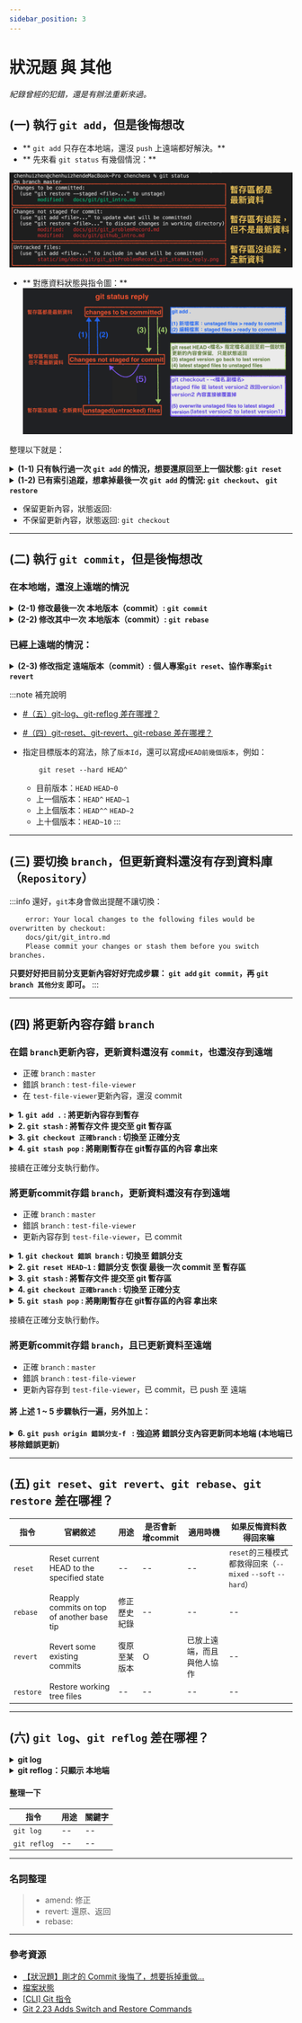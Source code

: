 ```yaml
---
sidebar_position: 3
---
```


# 狀況題 與 其他
*紀錄曾經的犯錯，還是有辦法重新來過。*

## (一) 執行 `git add`，但是後悔想改
- ** `git add` 只存在本地端，還沒 `push` 上遠端都好解決。**
- ** 先來看 `git status` 有幾個情況：**

![git status](../../static/img/docs/git/git_gitProblemRecord_git_status.png)

- ** 對應資料狀態與指令圖：**
![git status reply](../../static/img/docs/git/git_gitProblemRecord_git_status_reply.png)

整理以下就是：
<details>
  <summary>
    <strong>(1-1) 只有執行過一次 <code>git add</code> 的情況，想要還原回至上一個狀態: <code>git reset</code></strong>
  </summary>

```
   git reset HEAD <檔案名稱.副檔名>  // 還原檔案狀態 staged files to unstaged files
```

</details>

<details>
  <summary>
    <strong>(1-2) 已有索引追蹤，想拿掉最後一次 <code>git add</code> 的情況: 
      <code>git checkout</code>、
      <code>git restore</code>
    </strong>
  </summary>

```
  git checkout -- <檔案名稱.副檔名>  // 還原內容 至 暫存區最後一次的版本（剛修改的內容就掰掰了）
  git checkout .                   // 還原全部檔案 至 暫存區最後一次的版本（剛修改的內容就掰掰了）
```

```
  git restore --staged <檔案名稱.副檔名>  // 將 暫存區指定檔案 回覆 到 工作目錄的狀態 （staged file => unstaged file）
  git restore <檔案名稱.副檔名>           // 將 工作目錄的狀態 回覆 到 沒有更新內容的狀態 （unstaged file => discard changes in working directory剛修改的內容就掰掰了）
```

:::caution `git checkout` 有兩個意思
> **`git-checkout` - Switch branches or restore working tree files** <br />
>   from [git 官網](https://git-scm.com/docs/git-checkout)
>
> ---
>
> Git 2.23 introduces two new commands meant to replace two common uses of git checkout: <br />
> **`git switch` to switch to a new branch after creating it if necessary**<br />
> **`git restore` to restore changes from a given commit**.<br />
>   from [Git 2.23 Adds Switch and Restore Commands](https://www.infoq.com/news/2019/08/git-2-23-switch-restore/)
>
> ---
>
> 1. 切換分支: `git checkout 分支名稱` => `git switch 分支名稱`
> 2. 還原內容: `git checkout -- <檔案名稱.副檔名>` => `git restore <檔案名稱.副檔名>`

:::

</details>

- 保留更新內容，狀態返回: 
- 不保留更新內容，狀態返回: `git checkout`

---

## (二) 執行 `git commit`，但是後悔想改 
### 在本地端，還沒上遠端的情況

<details>
  <summary>
    <strong>(2-1) 修改最後一次 本地版本（commit）: <code>git commit</code></strong>
  </summary>

```
    git commit --amend -m "修改的commit內容"
```

回傳訊息參考
```
    [master 42f24fb] [v0.1.3] - update Tech Docs/Git & Github/git_problemRecord
    Date: Fri Feb 25 15:36:25 2022 +0800
    2 files changed, 88 insertions(+), 27 deletions(-)
    create mode 100644 static/img/docs/git/git_problemRecord_git_reset_risk.png
```

:::success 提醒
使用 `--amend` 來修正 commit內容，會往前增加一新版本 `commit id`。

舉例：
```
    git commit -m "[v0.1.3] - update git_problemRecord"
    git commit --amend -m "[v0.1.3] - update Tech Docs/Git & Github/git_problemRecord"
```

**`git log --pretty=oneline` : 看不到修正前的commit內容。**
```
    42f24fbbc442061acef19345c4a1e03c55e2f15c (HEAD -> master) [v0.1.3] - update Tech Docs/Git & Github/git_problemRecord
    61400f70a01b8f5bbf141f258907856770a685ae (origin/master) [v0.1.2] - init Tech Docs/Git & Github/git_problemRecord
    699657431f609c1307a6a53bd1c9dbd0fd31727c [v0.1.2] - add Tech Docs/Git & Github/Github
```
**`git reflog` : 紀錄所有commit動作，包含之前key錯的commit內容**（這裡第二行可以看到，`commit id` 有更新。）
```
    42f24fb (HEAD -> master) HEAD@{0}: commit (amend): [v0.1.3] - update Tech Docs/Git & Github/git_problemRecord
    90dd2da HEAD@{1}: commit: [v0.1.3] - update git_problemRecord
    61400f7 (origin/master) HEAD@{2}: commit: [v0.1.2] - init Tech Docs/Git & Github/git_problemRecord
```
:::

</details>

<details>
  <summary>
    <strong>(2-2) 修改其中一次 本地版本（commit）: <code>git rebase</code></strong>  
  </summary>
  <h4>首先，要先找到： 目前位置、想要退回的目標版本（<code>commit id</code>）</h4>
  <h4>再來，下指令告知退回的版本 （<code>commit id</code>）</h4>

  ```
    git rebase
  ```

</details>


### 已經上遠端的情況：

<details>
  <summary>
    <strong>(2-3) 修改指定 遠端版本（commit）: 個人專案<code>git reset</code>、協作專案<code>git revert</code></strong>
  </summary>
   <h4>(2-3-1) 專案只有自己在做的情況</h4>
   <div>我會直接在本地端更新，返回目標版本，然後 <code>push</code> 強迫遠端更新同本地端。</div>
   <div>(補充：當我本地返回目標版本，本地端的版本落後遠端版本，需要執行強制覆蓋，遠端版本才會更新)</div>

   ```
        git reflog                   // 查詢 commit id
        git reset --hard 版本Id       // 返回目標版本
        git push origin master -f    // 強迫更新遠端資料庫同目前本地端
   ```
---
   <h4>(2-3-2) 專案還有其他協作的情況</h4>
   <div>回退版本的風險：其他協作已提交的版本有可能也被我退回去。</div>

   ![返回版本的風險](../../static/img/docs/git/git_problemRecord_git_reset_risk.png)

   <div>這時候，我會使用 <code>revert</code> 提交新的修改同目標版本，正常 <code>push</code> 到遠端。</div>
   <div>(補充： <code>revert</code> 會新增一新提交版本，故協作同仁可以正常 <code>pull</code> 下來。)</div>

   ```
        git reflog                   // 查詢 commit id
        git revert 版本Id             // 更新資料同 目標版本的那份資料
        git push origin master       // 更新至遠端資料庫
   ```
</details>

:::note 補充說明
- [#（五）git-log、git-reflog 差在哪裡？](#五-git-loggit-reflog-差在哪裡)
- [#（四）git-reset、git-revert、git-rebase 差在哪裡？](#四-git-resetgit-revertgit-rebase-差在哪裡)

- 指定目標版本的寫法，除了`版本Id`，還可以寫成`HEAD前幾個版本`，例如：
    ```
        git reset --hard HEAD^
    ```
    - 目前版本：`HEAD` `HEAD~0`
    - 上一個版本：`HEAD^` `HEAD~1`
    - 上上個版本：`HEAD^^` `HEAD~2`
    - 上十個版本：`HEAD~10`
:::

---


## (三) 要切換 `branch`，但更新資料還沒有存到資料庫（`Repository`）
:::info 還好，`git`本身會做出提醒不讓切換：
```
    error: Your local changes to the following files would be overwritten by checkout:
    docs/git/git_intro.md
    Please commit your changes or stash them before you switch branches.
```
**只要好好把目前分支更新內容好好完成步驟： `git add` `git commit`，再 `git branch 其他分支` 即可。**
:::

---

## (四) 將更新內容存錯 `branch`
### 在錯 `branch`更新內容，更新資料還沒有 `commit`，也還沒存到遠端
  - 正確 `branch` : `master`
  - 錯誤 `branch` : `test-file-viewer`
  - 在 `test-file-viewer`更新內容，還沒 commit

<details>
  <summary>
    <strong>1. <code>git add .</code> : 將更新內容存到暫存</strong>
  </summary>

  ```
    git add .
  ```
</details>

<details>
  <summary>
    <strong>2. <code>git stash</code> : 將暫存文件 提交至 git 暫存區</strong>
  </summary>

  ```
    git stash
  ```
</details>

<details>
  <summary>
    <strong>3. <code>git checkout 正確branch</code> : 切換至 正確分支</strong>
  </summary>

  ```
    git checkout master
  ```
</details>


<details>
  <summary>
    <strong>4. <code>git stash pop</code> : 將剛剛暫存在 git暫存區的內容 拿出來</strong>
  </summary>

  ```
    git stash pop
  ```
</details>

接續在正確分支執行動作。 


### 將更新commit存錯 `branch`，更新資料還沒有存到遠端
  - 正確 `branch` : `master`
  - 錯誤 `branch` : `test-file-viewer`
  - 更新內容存到 `test-file-viewer`，已 commit

<details>
  <summary>
    <strong>1. <code>git checkout 錯誤 branch</code> : 切換至 錯誤分支</strong>
  </summary>

  ```
    git checkout test-file-viewer
  ```
    
  result reference:
  ```
    Switched to branch 'test-file-viewer'
  ```
</details>

<details>
  <summary>
    <strong>2. <code>git reset HEAD~1</code> : 錯誤分支 恢復 最後一次 commit 至 暫存區</strong>
  </summary>

  ```
    git reset HEAD~1
  ```

  result reference:
  ```
    Unstaged changes after reset:
    M       src/i18n/en.js
    M       src/i18n/zh-TW.js
    M       src/pages/account/accountQuery/index.tsx
    M       src/pages/contact/contactQuery/index.tsx
    M       src/pages/lead/leadQuery/index.tsx
    M       src/pages/opportunity/opportunityQuery/index.tsx
    M       src/pages/opportunity/opportunityQuery/master/index.tsx
  ```
</details>

<details>
  <summary>
    <strong>3. <code>git stash</code> : 將暫存文件 提交至 git 暫存區</strong>
  </summary>

  ```
    git stash
  ```
  
  result reference:
  ```
    Saved working directory and index state WIP on 錯誤分支: 錯誤分支目前最新commitId 錯誤分支目前最新commit message
  ```
</details>

<details>
  <summary>
    <strong>4. <code>git checkout 正確branch</code> : 切換至 正確分支</strong>
  </summary>

  ```
    git checkout master
  ```

  result reference:
  ```
    Switched to branch 'master'
    Your branch is up to date with 'origin/master'.
  ```
</details>

<details>
  <summary>
    <strong>5. <code>git stash pop</code> : 將剛剛暫存在 git暫存區的內容 拿出來</strong>
  </summary>

  ```
    git stash pop
  ```

  result reference:
  ```
    Auto-merging src/i18n/zh-TW.js
    Auto-merging src/i18n/en.js
    On branch master
    Your branch is up to date with 'origin/master'.

    Changes not staged for commit:
      (use "git add <file>..." to update what will be committed)
      (use "git restore <file>..." to discard changes in working directory)
            modified:   src/i18n/en.js
            modified:   src/i18n/zh-TW.js
            modified:   src/pages/account/accountQuery/index.tsx
            modified:   src/pages/contact/contactQuery/index.tsx
            modified:   src/pages/lead/leadQuery/index.tsx
            modified:   src/pages/opportunity/opportunityQuery/index.tsx
            modified:   src/pages/opportunity/opportunityQuery/master/index.tsx

    no changes added to commit (use "git add" and/or "git commit -a")
    Dropped refs/stash@{0} (e6005c9277a3373f872fba6c3c1a4b57989d32c0)
  ```
</details>

接續在正確分支執行動作。 

### 將更新commit存錯 `branch`，且已更新資料至遠端
  - 正確 `branch` : `master`
  - 錯誤 `branch` : `test-file-viewer`
  - 更新內容存到 `test-file-viewer`，已 commit，已 push 至 遠端

#### 將 上述 1 ~ 5 步驟執行一遍，另外加上：

<details>
  <summary>
    <strong>6. <code>git push origin 錯誤分支-f </code> : 強迫將 錯誤分支內容更新同本地端 (本地端已移除錯誤更新)</strong>
  </summary>

  ```
    git push origin test-file-viewer-f
  ```
</details>

---

## (五) `git reset`、`git revert`、`git rebase`、`git restore` 差在哪裡？

|指令|官網敘述|用途|是否會新增commit|適用時機|如果反悔資料救得回來嘛|
|--|--|--|--|--|--|
|`reset`|Reset current HEAD to the specified state|--|--|--|`reset`的三種模式都救得回來（`--mixed` `--soft` `--hard`）|
|`rebase`|Reapply commits on top of another base tip|修正歷史紀錄|--|--|--|
|`revert`|Revert some existing commits|復原至某版本|Ｏ|已放上遠端，而且與他人協作|--|
|`restore`|Restore working tree files|--|--|--|--|

---
 

## (六) `git log`、`git reflog` 差在哪裡？

<details>
  <summary><strong>git log</strong></summary>

    ```
        git log // 查看目前分支 commit 歷史紀錄：不包含其他分支、退回 commit 紀錄
        q       // 跳出 git log
    ```

回傳訊息參考
![cmd 顯示 git log](../../static/img/docs/git/git_problemRecord_git_log_cmd.png)

對應 source tree 顯示
![source tree 顯示 git log](../../static/img/docs/git/git_problemRecord_git_log.png)

**`git log --pretty=oneline`**
```
    42f24fbbc442061acef19345c4a1e03c55e2f15c (HEAD -> master) [v0.1.3] - update Tech Docs/Git & Github/git_problemRecord
    61400f70a01b8f5bbf141f258907856770a685ae (origin/master) [v0.1.2] - init Tech Docs/Git & Github/git_problemRecord
    699657431f609c1307a6a53bd1c9dbd0fd31727c [v0.1.2] - add Tech Docs/Git & Github/Github
```

</details>

<details>
  <summary><strong> git reflog：只顯示 本地端</strong></summary>

    ```
        git reflog  // 查看
        q           // 跳出 git log
    ```

    回傳訊息
    ```
        6996574 (HEAD -> master) HEAD@{0}: commit: [v0.1.2] - add Tech Docs/Git & Github/Github
        f1206c6 (origin/master) HEAD@{1}: commit: [v0.1.1] - finish Tech Docs/Git & Github/Git
        e6eb481 (test) HEAD@{2}: merge test: Fast-forward
    ```

對應 Sourcetree 顯示
![source tree 顯示 git reflog](../../static/img/docs/git/git_problemRecord_git_reflog_sourceTree.png)

</details>

#### 整理一下
|指令|用途|關鍵字|
|--|--|--|
|`git log`|--|--|
|`git reflog`|--|--|

---

### 名詞整理
> - amend: 修正
> - revert: 還原、返回
> - rebase: 

---

### 參考資源
- [【狀況題】剛才的 Commit 後悔了，想要拆掉重做…](https://gitbook.tw/chapters/using-git/reset-commit)
- [檔案狀態](https://zlargon.gitbooks.io/git-tutorial/content/file/status.html)
- [[CLI] Git 指令](https://pjchender.dev/app/cli-git/)
- [Git 2.23 Adds Switch and Restore Commands](https://www.infoq.com/news/2019/08/git-2-23-switch-restore/)



